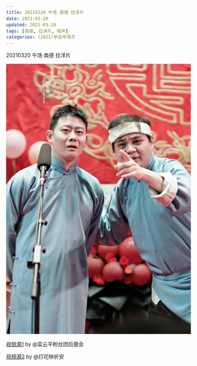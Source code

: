 ```yaml
---
title: 20210320 午场 南德 拉洋片
date: 2021-03-20
updated: 2021-03-20
tags: [南德, 拉洋片, 相声] 
categories: (2021)辛丑年场次
---
```

20210320 午场 南德 拉洋片

![](https://raw.githubusercontent.com/rhenginium/image/main/007aVJ83ly1goqift67ooj31q02ionma.jpg)

[视频源1](https://m.weibo.cn/6574451359/4616873881109690) by @栾云平粉丝团后援会

[视频源2](https://m.weibo.cn/detail/4616869024105086)  by @灯花映祈安
